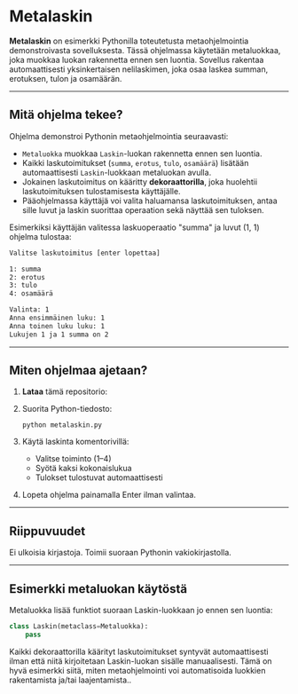 # Metalaskin

**Metalaskin** on esimerkki Pythonilla toteutetusta metaohjelmointia demonstroivasta sovelluksesta. Tässä ohjelmassa käytetään metaluokkaa, joka muokkaa luokan rakennetta ennen sen luontia. Sovellus rakentaa automaattisesti yksinkertaisen nelilaskimen, joka osaa laskea summan, erotuksen, tulon ja osamäärän.

---

## Mitä ohjelma tekee?

Ohjelma demonstroi Pythonin metaohjelmointia seuraavasti:

- `Metaluokka` muokkaa `Laskin`-luokan rakennetta ennen sen luontia.
- Kaikki laskutoimitukset (`summa`, `erotus`, `tulo`, `osamäärä`) lisätään automaattisesti `Laskin`-luokkaan metaluokan avulla.
- Jokainen laskutoimitus on kääritty **dekoraattorilla**, joka huolehtii laskutoimituksen tulostamisesta käyttäjälle.
- Pääohjelmassa käyttäjä voi valita haluamansa laskutoimituksen, antaa sille luvut ja laskin suorittaa operaation sekä näyttää sen tuloksen.

Esimerkiksi käyttäjän valitessa laskuoperaatio "summa" ja luvut (1, 1) ohjelma tulostaa:

```bash
Valitse laskutoimitus [enter lopettaa]

1: summa
2: erotus
3: tulo
4: osamäärä

Valinta: 1
Anna ensimmäinen luku: 1
Anna toinen luku luku: 1
Lukujen 1 ja 1 summa on 2
```

---

## Miten ohjelmaa ajetaan?

1. **Lataa** tämä repositorio:

2. Suorita Python-tiedosto:

   ```
   python metalaskin.py
   ```

3. Käytä laskinta komentorivillä:

   - Valitse toiminto (1–4)
   - Syötä kaksi kokonaislukua
   - Tulokset tulostuvat automaattisesti

4. Lopeta ohjelma painamalla Enter ilman valintaa.

---

## Riippuvuudet

Ei ulkoisia kirjastoja. Toimii suoraan Pythonin vakiokirjastolla.

---

## Esimerkki metaluokan käytöstä

Metaluokka lisää funktiot suoraan Laskin-luokkaan jo ennen sen luontia:

```python
class Laskin(metaclass=Metaluokka):
    pass
```

Kaikki dekoraattorilla käärityt laskutoimitukset syntyvät automaattisesti ilman että niitä kirjoitetaan Laskin-luokan sisälle manuaalisesti. Tämä on hyvä esimerkki siitä, miten metaohjelmointi voi automatisoida luokkien rakentamista ja/tai laajentamista..
